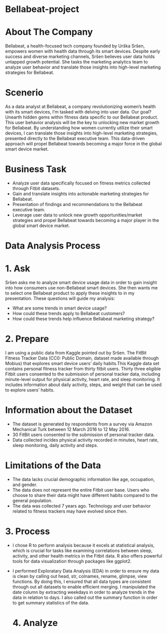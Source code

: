 # Bellabeat-project

# About The Company
Bellabeat, a health-focused tech company founded by Urška Sršen, empowers women with health data through its smart devices. Despite early success and diverse marketing channels, Sršen believes user data holds untapped growth potential. She tasks the marketing analytics team to analyze user behavior and translate those insights into high-level marketing strategies for Bellabeat.

# Scenerio
As a data analyst at Bellabeat, a company revolutionizing women’s health with its smart devices, I’m tasked with delving into user data. Our goal? Unearth hidden gems within fitness data specific to our Bellabeat product. This user behavior analysis will be the key to unlocking new market growth for Bellabeat. By understanding how women currently utilize their smart devices, I can translate those insights into high-level marketing strategies, presented directly to the Bellabeat executive team. This data-driven approach will propel Bellabeat towards becoming a major force in the global smart device market.

# Business Task
* Analyze user data specifically focused on fitness metrics collected through Fitbit datasets. 
* Gain and translate insights into actionable marketing strategies for Bellabeat. 
* Presentation of findings and recommendations to the Bellabeat executive team. 
* Leverage user data to unlock new growth opportunities/market strategies and propel       Bellabeat towards becoming a major player in the global smart device market.

# Data Analysis Process
# 1. Ask 
Sršen asks me to analyze smart device usage data in order to gain insight into how consumers use non-Bellabeat smart
devices. She then wants me to select one Bellabeat product to apply these insights to in my presentation. These questions will guide my analysis:
* What are some trends in smart device usage?
* How could these trends apply to Bellabeat customers?
* How could these trends help influence Bellabeat marketing strategy?

# 2. Prepare 
I am using a public data from Kaggle pointed out by Sršen. The FitBit Fitness Tracker Data (CC0: Public Domain, dataset made available through Mobius) that explores smart device users’ daily habits.This Kaggle data set contains personal fitness tracker from thirty fitbit users. Thirty three eligible Fitbit users consented to the submission of personal tracker data, including minute-level output for physical activity, heart rate, and sleep monitoring. It includes information about daily activity, steps, and weight that can be used to explore users’ habits.

# Information about the Dataset
* The dataset is generated by respondents from a survey via Amazon Mechanical Turk between 12 March 2016 to 12 May 2016.
* 30 FitBit users consented to the submission of personal tracker data.
* Data collected incldes physical activity recorded in minutes, heart rate, sleep monitoring, daily activity and steps.

# Limitations of the Data
* The data lacks crucial demographic information like age, occupation, and gender.
* The data does not represent the entire Fitbit user base. Users who choose to share their data might have different habits compared to the general population.
* The data was collected 7 years ago. Technology and user behavior related to fitness trackers may have evolved since then.

# 3. Process
* I chose R to perform analysis because it excels at statistical analysis, which is crucial for tasks like examining correlations between sleep, activity, and other health metrics in the Fitbit data. R also offers powerful tools for data visualization through packages like ggplot2.
* I performed Exploratary Data Analysis (EDA) in order to ensure my data is clean by calling out head, str, colnames, rename, glimpse, view functions. By doing this, I ensured that all data types are consistent through out all datasets to enable efficient merging. I  manipulated the date column by extracting weekdays in order to analyze trends in the data in relation to days. I also called out the summary function in order to get summary statistics of the data.

  # 4. Analyze
